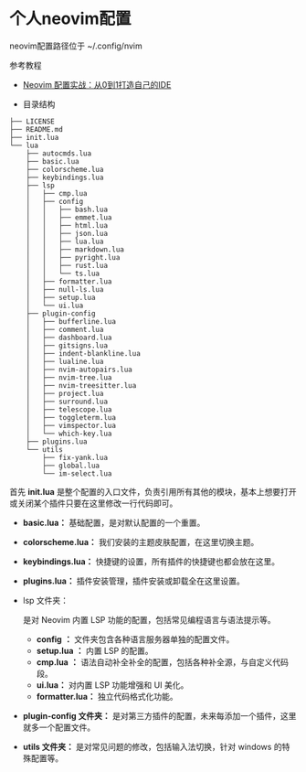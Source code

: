 # 个人neovim配置

neovim配置路径位于 ~/.config/nvim

参考教程

* [Neovim 配置实战：从0到1打造自己的IDE](https://juejin.cn/book/7051157342770954277/section)







* 目录结构

```
├── LICENSE
├── README.md
├── init.lua
└── lua
    ├── autocmds.lua
    ├── basic.lua
    ├── colorscheme.lua
    ├── keybindings.lua
    ├── lsp
    │   ├── cmp.lua
    │   ├── config
    │   │   ├── bash.lua
    │   │   ├── emmet.lua
    │   │   ├── html.lua
    │   │   ├── json.lua
    │   │   ├── lua.lua
    │   │   ├── markdown.lua
    │   │   ├── pyright.lua
    │   │   ├── rust.lua
    │   │   └── ts.lua
    │   ├── formatter.lua
    │   ├── null-ls.lua
    │   ├── setup.lua
    │   └── ui.lua
    ├── plugin-config
    │   ├── bufferline.lua
    │   ├── comment.lua
    │   ├── dashboard.lua
    │   ├── gitsigns.lua
    │   ├── indent-blankline.lua
    │   ├── lualine.lua
    │   ├── nvim-autopairs.lua
    │   ├── nvim-tree.lua
    │   ├── nvim-treesitter.lua
    │   ├── project.lua
    │   ├── surround.lua
    │   ├── telescope.lua
    │   ├── toggleterm.lua
    │   ├── vimspector.lua
    │   └── which-key.lua
    ├── plugins.lua
    └── utils
        ├── fix-yank.lua
        ├── global.lua
        └── im-select.lua
```

首先 **init.lua** 是整个配置的入口文件，负责引用所有其他的模块，基本上想要打开或关闭某个插件只要在这里修改一行代码即可。

- **basic.lua：** 基础配置，是对默认配置的一个重置。

- **colorscheme.lua：** 我们安装的主题皮肤配置，在这里切换主题。

- **keybindings.lua：** 快捷键的设置，所有插件的快捷键也都会放在这里。

- **plugins.lua：** 插件安装管理，插件安装或卸载全在这里设置。

- lsp 文件夹：

   

  是对 Neovim 内置 LSP 功能的配置，包括常见编程语言与语法提示等。

  - **config** **：** 文件夹包含各种语言服务器单独的配置文件。
  - **setup.lua** **：** 内置 LSP 的配置。
  - **cmp.lua** **：** 语法自动补全补全的配置，包括各种补全源，与自定义代码段。
  - **ui.lua：** 对内置 LSP 功能增强和 UI 美化。
  - **formatter.lua：** 独立代码格式化功能。

- **plugin-config 文件夹：** 是对第三方插件的配置，未来每添加一个插件，这里就多一个配置文件。

- **utils 文件夹：** 是对常见问题的修改，包括输入法切换，针对 windows 的特殊配置等。